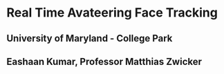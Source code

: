 # Real Time Avateering Face Tracking
## University of Maryland - College Park
## Eashaan Kumar, Professor Matthias Zwicker
